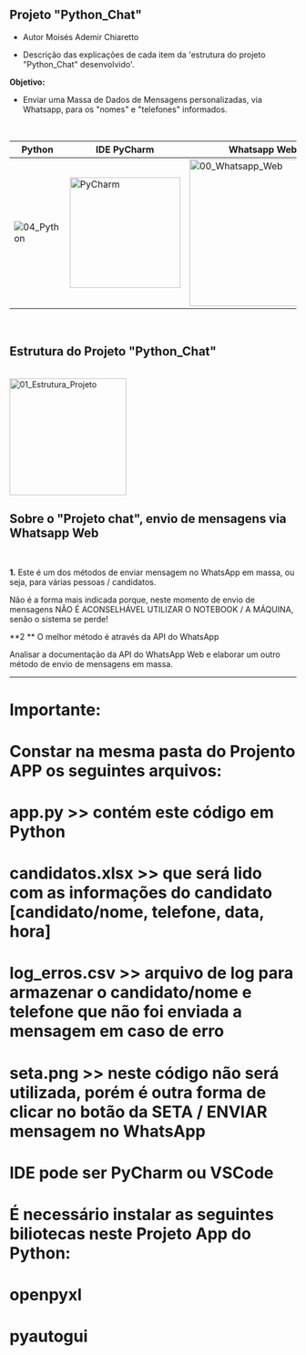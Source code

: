 ## Projeto "Python_Chat"

- Autor Moisés Ademir Chiaretto
  
- Descrição das explicações de cada item da 'estrutura do projeto "Python_Chat" desenvolvido'.

**Objetivo:**

- Enviar uma Massa de Dados de Mensagens personalizadas, via Whatsapp, para os "nomes" e "telefones" informados.


<br>

|Python           |IDE PyCharm              |Whatsapp Web          |HTML / CSS / JS  	|XPATH	  	|
|-----------------|-------------------------|----------------------|------------------|-----------|
| ![04_Python](https://github.com/moiseschiaretto/Python_MassadeDados/assets/84775466/85379dcd-9c54-435b-806c-3a32f9c3379a) | <img width="194" alt="PyCharm" src="https://github.com/moiseschiaretto/Python_MassadeDados/assets/84775466/3b559cdd-52a3-4d99-8c3a-bad81aaa7731"> | <img width="258" alt="00_Whatsapp_Web" src="https://github.com/moiseschiaretto/Python_Chat/assets/84775466/e073a334-293b-4d27-a759-024d32a78c27"> | <img width="236" alt="00_HTML_CSS_JS" src="https://github.com/moiseschiaretto/Python_MassadeDados/assets/84775466/950d0762-c8b2-4d30-9d6e-af34006b3ac9"> | <img width="142" alt="00_XPATH" src="https://github.com/moiseschiaretto/Python_MassadeDados/assets/84775466/c89d3bdd-4d14-4f43-ac2c-93d7382cafdc"> |

<br>

## Estrutura do Projeto "Python_Chat"
<br>

<img width="205" alt="01_Estrutura_Projeto" src="https://github.com/moiseschiaretto/Python_Chat/assets/84775466/e5cec3d9-a338-4ff3-97c4-3c9838b56a7f">


## Sobre o "Projeto chat", envio de mensagens via Whatsapp Web
<br>

**1.** Este é um dos métodos de enviar mensagem no WhatsApp em massa, ou seja, para várias pessoas / candidatos.

Não é a forma mais indicada porque, neste momento de envio de mensagens NÃO É ACONSELHÁVEL UTILIZAR O NOTEBOOK / A MÁQUINA, senão o sistema se perde!

**2 ** O melhor método é através da API do WhatsApp

Analisar a documentação da API do WhatsApp Web e elaborar um outro método de envio de mensagens em massa.


****


# Importante:
# Constar na mesma pasta do Projento APP os seguintes arquivos:
# app.py >> contém este código em Python
# candidatos.xlsx >> que será lido com as informações do candidato [candidato/nome, telefone, data, hora]
# log_erros.csv >> arquivo de log para armazenar o candidato/nome e telefone que não foi enviada a mensagem em caso de erro
# seta.png >> neste código não será utilizada, porém é outra forma de clicar no botão da SETA / ENVIAR mensagem no WhatsApp
# #############################################################################################################################
# IDE pode ser PyCharm ou VSCode
# É necessário instalar as seguintes biliotecas neste Projeto App do Python:
# openpyxl
# pyautogui
